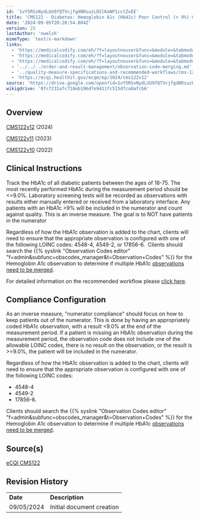 ```yaml
---
id: '1vY5RSvNydLUU9fQTVcjfgdBRsuzLDSlKaNP1cctZvEE'
title: 'CMS122 - Diabetes: Hemoglobin A1c (HbA1c) Poor Control (> 9%) Configuration'
date: '2024-09-05T20:20:54.084Z'
version: 25
lastAuthor: 'nwelsh'
mimeType: 'text/x-markdown'
links:
  - 'https://medicalcodify.com/eh/?f=layoutnouser&func=&module=&tabmodule=&name=RXDBmain&searchterm=cms122&showresult=CMS122v12&showresulttype=Measure'
  - 'https://medicalcodify.com/eh/?f=layoutnouser&func=&module=&tabmodule=&name=RXDBmain&searchterm=cms122&showresult=CMS122v11&showresulttype=Measure'
  - 'https://medicalcodify.com/eh/?f=layoutnouser&func=&module=&tabmodule=&name=RXDBmain&searchterm=cms122&showresult=CMS122v10&showresulttype=Measure'
  - '../../../order-and-result-management/observation-code-merging.md'
  - '../quality-measure-specifications-and-recommended-workflows/cms-124-cervical-cancer-screening.md'
  - 'https://ecqi.healthit.gov/ecqm/ep/2024/cms122v12'
source: 'https://drive.google.com/open?id=1vY5RSvNydLUU9fQTVcjfgdBRsuzLDSlKaNP1cctZvEE'
wikigdrive: '0fcf231afc718eb196d7e9411fc515dfca8afcb6'
---
```

## Overview

[CMS122v12](https://medicalcodify.com/eh/?f=layoutnouser&func=&module=&tabmodule=&name=RXDBmain&searchterm=cms122&showresult=CMS122v12&showresulttype=Measure) (2024)

[CMS122v11](https://medicalcodify.com/eh/?f=layoutnouser&func=&module=&tabmodule=&name=RXDBmain&searchterm=cms122&showresult=CMS122v11&showresulttype=Measure) (2023)

[CMS122v10](https://medicalcodify.com/eh/?f=layoutnouser&func=&module=&tabmodule=&name=RXDBmain&searchterm=cms122&showresult=CMS122v10&showresulttype=Measure) (2022)

## Clinical Instructions

Track the HbA1c of all diabetic patients between the ages of 18-75.  The most recently performed HbA1c during the measurement period should be <=9.0%.  Laboratory screening tests will be recorded as observations with results either manually entered or received from a laboratory interface.  Any patients with an HbA1c >9% will be included in the numerator and count against quality.  This is an inverse measure.  The goal is to NOT have patients in the numerator

Regardless of how the HbA1c observation is added to the chart, clients will need to ensure that the appropriate observation is configured with one of the following LOINC codes: 4548-4, 4549-2, or 17856-6.  Clients should search the {{% syslink "Observation Codes editor" "f=admin&subfunc=obscodes_manager&t=Observation+Codes" %}} for the Hemoglobin A1c observation to determine if multiple HbA1c [observations need to be merged](../../../order-and-result-management/observation-code-merging.md).

For detailed information on the recommended workflow please [click here](../quality-measure-specifications-and-recommended-workflows/cms-124-cervical-cancer-screening.md).

## Compliance Configuration

As an inverse measure, "numerator compliance" should focus on how to keep patients out of the numerator.  This is done by having an appropriately coded HbA1c observation, with a result <9.0% at the end of the measurement period.  If a patient is missing an HbA1c observation during the measurement period, the observation code does not include one of the allowable LOINC codes, there is no result on the observation, or the result is >=9.0%, the patient will be included in the numerator.

Regardless of how the HbA1c observation is added to the chart, clients will need to ensure that the appropriate observation is configured with one of the following LOINC codes:

* 4548-4
* 4549-2
* 17856-6.

Clients should search the {{% syslink "Observation Codes editor" "f=admin&subfunc=obscodes_manager&t=Observation+Codes" %}} for the Hemoglobin A1c observation to determine if multiple HbA1c [observations need to be merged](../../../order-and-result-management/observation-code-merging.md).

## Source(s)

[eCQI CMS122](https://ecqi.healthit.gov/ecqm/ep/2024/cms122v12)

## Revision History

<table>
<tr>
<td><strong>Date</strong></td>
<td><strong>Description</strong></td>
</tr>
<tr>
<td>09/05/2024</td>
<td>Initial document creation</td>
</tr>
</table>
